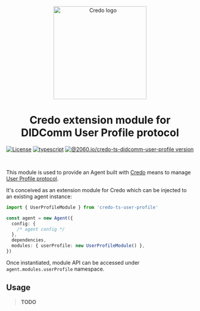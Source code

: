<p align="center">
  <br />
  <img
    alt="Credo logo"
    src="https://github.com/openwallet-foundation/credo-ts/blob/c7886cb8377ceb8ee4efe8d264211e561a75072d/images/credo-logo.png"
    height="250px"
  />
</p>
<h1 align="center"><b>Credo extension module for DIDComm User Profile protocol</b></h1>
<p align="center">
  <a
    href="https://raw.githubusercontent.com/openwallet-foundation/credo-ts-ext/main/LICENSE"
    ><img
      alt="License"
      src="https://img.shields.io/badge/License-Apache%202.0-blue.svg"
  /></a>
  <a href="https://www.typescriptlang.org/"
    ><img
      alt="typescript"
      src="https://img.shields.io/badge/%3C%2F%3E-TypeScript-%230074c1.svg"
  /></a>
    <a href="https://www.npmjs.com/package/@2060.io/credo-ts-didcomm-user-profile"
    ><img
      alt="@2060.io/credo-ts-didcomm-user-profile version"
      src="https://img.shield.io/npm/v/@2060.io/credo-ts-didcomm-user-profile"
  /></a>

</p>
<br />

This module is used to provide an Agent built with [Credo](https://github.com/openwallet-foundation/credo-ts) means to manage [User Profile protocol](https://didcomm.org/user-profile/1.0).

It's conceived as an extension module for Credo which can be injected to an existing agent instance:

```ts
import { UserProfileModule } from 'credo-ts-user-profile'

const agent = new Agent({
  config: {
    /* agent config */
  },
  dependencies,
  modules: { userProfile: new UserProfileModule() },
})
```

Once instantiated, module API can be accessed under `agent.modules.userProfile` namespace.

## Usage

> **TODO**
